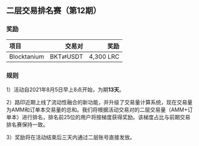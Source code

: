 ## 二层交易排名赛（第12期）


### 奖励

| **项目** | **交易对** | **奖励** |
| :--- | ---: | ---: |
Blocktanium | BKT⇄USDT |  4,300 LRC |


### 规则


1）活动自2021年8月5日早上8点开始，为期**13天**。

2）路印近期上线了流动性融合的新功能，并升级了交易量计算系统，现在交易量为AMM和订单本交易量的总和。我们将根据活动交易对的二层交易量（AMM+订单本）进行排名，排名前25位的用户将按梯度获得奖励。该梯度占比与前期交易排名赛保持一致。

3）奖励将在活动结束后三天内通过二层账号直接发放。
